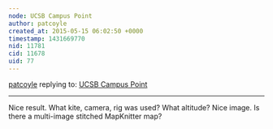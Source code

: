 ```yaml
---
node: UCSB Campus Point
author: patcoyle
created_at: 2015-05-15 06:02:50 +0000
timestamp: 1431669770
nid: 11781
cid: 11678
uid: 77
---
```




[patcoyle](../profile/patcoyle) replying to: [UCSB Campus Point](../notes/asac177/05-03-2015/ucsb-campus-point)

----
Nice result. What kite, camera, rig was used? What altitude? Nice image. Is there a multi-image stitched MapKnitter map?